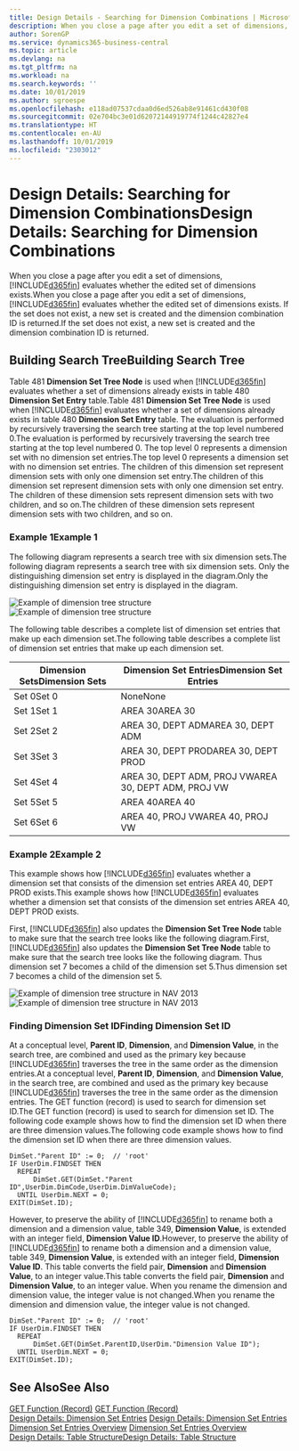 ```yaml
---
title: Design Details - Searching for Dimension Combinations | Microsoft Docs
description: When you close a page after you edit a set of dimensions, Business Central evaluates whether the edited set of dimensions exists. If the set does not exist, a new set is created and the dimension combination ID is returned.
author: SorenGP
ms.service: dynamics365-business-central
ms.topic: article
ms.devlang: na
ms.tgt_pltfrm: na
ms.workload: na
ms.search.keywords: ''
ms.date: 10/01/2019
ms.author: sgroespe
ms.openlocfilehash: e118ad07537cdaa0d6ed526ab8e91461cd430f08
ms.sourcegitcommit: 02e704bc3e01d62072144919774f1244c42827e4
ms.translationtype: HT
ms.contentlocale: en-AU
ms.lasthandoff: 10/01/2019
ms.locfileid: "2303012"
---
```

# <a name="design-details-searching-for-dimension-combinations"></a><span data-ttu-id="cde25-104">Design Details: Searching for Dimension Combinations</span><span class="sxs-lookup"><span data-stu-id="cde25-104">Design Details: Searching for Dimension Combinations</span></span>
<span data-ttu-id="cde25-105">When you close a page after you edit a set of dimensions, [!INCLUDE[d365fin](includes/d365fin_md.md)] evaluates whether the edited set of dimensions exists.</span><span class="sxs-lookup"><span data-stu-id="cde25-105">When you close a page after you edit a set of dimensions, [!INCLUDE[d365fin](includes/d365fin_md.md)] evaluates whether the edited set of dimensions exists.</span></span> <span data-ttu-id="cde25-106">If the set does not exist, a new set is created and the dimension combination ID is returned.</span><span class="sxs-lookup"><span data-stu-id="cde25-106">If the set does not exist, a new set is created and the dimension combination ID is returned.</span></span>  

## <a name="building-search-tree"></a><span data-ttu-id="cde25-107">Building Search Tree</span><span class="sxs-lookup"><span data-stu-id="cde25-107">Building Search Tree</span></span>  
 <span data-ttu-id="cde25-108">Table 481 **Dimension Set Tree Node** is used when [!INCLUDE[d365fin](includes/d365fin_md.md)] evaluates whether a set of dimensions already exists in table 480 **Dimension Set Entry** table.</span><span class="sxs-lookup"><span data-stu-id="cde25-108">Table 481 **Dimension Set Tree Node** is used when [!INCLUDE[d365fin](includes/d365fin_md.md)] evaluates whether a set of dimensions already exists in table 480 **Dimension Set Entry** table.</span></span> <span data-ttu-id="cde25-109">The evaluation is performed by recursively traversing the search tree starting at the top level numbered 0.</span><span class="sxs-lookup"><span data-stu-id="cde25-109">The evaluation is performed by recursively traversing the search tree starting at the top level numbered 0.</span></span> <span data-ttu-id="cde25-110">The top level 0 represents a dimension set with no dimension set entries.</span><span class="sxs-lookup"><span data-stu-id="cde25-110">The top level 0 represents a dimension set with no dimension set entries.</span></span> <span data-ttu-id="cde25-111">The children of this dimension set represent dimension sets with only one dimension set entry.</span><span class="sxs-lookup"><span data-stu-id="cde25-111">The children of this dimension set represent dimension sets with only one dimension set entry.</span></span> <span data-ttu-id="cde25-112">The children of these dimension sets represent dimension sets with two children, and so on.</span><span class="sxs-lookup"><span data-stu-id="cde25-112">The children of these dimension sets represent dimension sets with two children, and so on.</span></span>  

### <a name="example-1"></a><span data-ttu-id="cde25-113">Example 1</span><span class="sxs-lookup"><span data-stu-id="cde25-113">Example 1</span></span>  
 <span data-ttu-id="cde25-114">The following diagram represents a search tree with six dimension sets.</span><span class="sxs-lookup"><span data-stu-id="cde25-114">The following diagram represents a search tree with six dimension sets.</span></span> <span data-ttu-id="cde25-115">Only the distinguishing dimension set entry is displayed in the diagram.</span><span class="sxs-lookup"><span data-stu-id="cde25-115">Only the distinguishing dimension set entry is displayed in the diagram.</span></span>  

 <span data-ttu-id="cde25-116">![Example of dimension tree structure](media/nav2013_dimension_tree.png "Example of dimension tree structure")</span><span class="sxs-lookup"><span data-stu-id="cde25-116">![Example of dimension tree structure](media/nav2013_dimension_tree.png "Example of dimension tree structure")</span></span>  

 <span data-ttu-id="cde25-117">The following table describes a complete list of dimension set entries that make up each dimension set.</span><span class="sxs-lookup"><span data-stu-id="cde25-117">The following table describes a complete list of dimension set entries that make up each dimension set.</span></span>  

|<span data-ttu-id="cde25-118">Dimension Sets</span><span class="sxs-lookup"><span data-stu-id="cde25-118">Dimension Sets</span></span>|<span data-ttu-id="cde25-119">Dimension Set Entries</span><span class="sxs-lookup"><span data-stu-id="cde25-119">Dimension Set Entries</span></span>|  
|--------------------|---------------------------|  
|<span data-ttu-id="cde25-120">Set 0</span><span class="sxs-lookup"><span data-stu-id="cde25-120">Set 0</span></span>|<span data-ttu-id="cde25-121">None</span><span class="sxs-lookup"><span data-stu-id="cde25-121">None</span></span>|  
|<span data-ttu-id="cde25-122">Set 1</span><span class="sxs-lookup"><span data-stu-id="cde25-122">Set 1</span></span>|<span data-ttu-id="cde25-123">AREA 30</span><span class="sxs-lookup"><span data-stu-id="cde25-123">AREA 30</span></span>|  
|<span data-ttu-id="cde25-124">Set 2</span><span class="sxs-lookup"><span data-stu-id="cde25-124">Set 2</span></span>|<span data-ttu-id="cde25-125">AREA 30, DEPT ADM</span><span class="sxs-lookup"><span data-stu-id="cde25-125">AREA 30, DEPT ADM</span></span>|  
|<span data-ttu-id="cde25-126">Set 3</span><span class="sxs-lookup"><span data-stu-id="cde25-126">Set 3</span></span>|<span data-ttu-id="cde25-127">AREA 30, DEPT PROD</span><span class="sxs-lookup"><span data-stu-id="cde25-127">AREA 30, DEPT PROD</span></span>|  
|<span data-ttu-id="cde25-128">Set 4</span><span class="sxs-lookup"><span data-stu-id="cde25-128">Set 4</span></span>|<span data-ttu-id="cde25-129">AREA 30, DEPT ADM, PROJ VW</span><span class="sxs-lookup"><span data-stu-id="cde25-129">AREA 30, DEPT ADM, PROJ VW</span></span>|  
|<span data-ttu-id="cde25-130">Set 5</span><span class="sxs-lookup"><span data-stu-id="cde25-130">Set 5</span></span>|<span data-ttu-id="cde25-131">AREA 40</span><span class="sxs-lookup"><span data-stu-id="cde25-131">AREA 40</span></span>|  
|<span data-ttu-id="cde25-132">Set 6</span><span class="sxs-lookup"><span data-stu-id="cde25-132">Set 6</span></span>|<span data-ttu-id="cde25-133">AREA 40, PROJ VW</span><span class="sxs-lookup"><span data-stu-id="cde25-133">AREA 40, PROJ VW</span></span>|  

### <a name="example-2"></a><span data-ttu-id="cde25-134">Example 2</span><span class="sxs-lookup"><span data-stu-id="cde25-134">Example 2</span></span>  
 <span data-ttu-id="cde25-135">This example shows how [!INCLUDE[d365fin](includes/d365fin_md.md)] evaluates whether a dimension set that consists of the dimension set entries AREA 40, DEPT PROD exists.</span><span class="sxs-lookup"><span data-stu-id="cde25-135">This example shows how [!INCLUDE[d365fin](includes/d365fin_md.md)] evaluates whether a dimension set that consists of the dimension set entries AREA 40, DEPT PROD exists.</span></span>  

 <span data-ttu-id="cde25-136">First, [!INCLUDE[d365fin](includes/d365fin_md.md)] also updates the **Dimension Set Tree Node** table to make sure that the search tree looks like the following diagram.</span><span class="sxs-lookup"><span data-stu-id="cde25-136">First, [!INCLUDE[d365fin](includes/d365fin_md.md)] also updates the **Dimension Set Tree Node** table to make sure that the search tree looks like the following diagram.</span></span> <span data-ttu-id="cde25-137">Thus dimension set 7 becomes a child of the dimension set 5.</span><span class="sxs-lookup"><span data-stu-id="cde25-137">Thus dimension set 7 becomes a child of the dimension set 5.</span></span>  

 <span data-ttu-id="cde25-138">![Example of dimension tree structure in NAV 2013](media/nav2013_dimension_tree_example2.png "Example of dimension tree structure in NAV 2013")</span><span class="sxs-lookup"><span data-stu-id="cde25-138">![Example of dimension tree structure in NAV 2013](media/nav2013_dimension_tree_example2.png "Example of dimension tree structure in NAV 2013")</span></span>  

### <a name="finding-dimension-set-id"></a><span data-ttu-id="cde25-139">Finding Dimension Set ID</span><span class="sxs-lookup"><span data-stu-id="cde25-139">Finding Dimension Set ID</span></span>  
 <span data-ttu-id="cde25-140">At a conceptual level, **Parent ID**, **Dimension**, and **Dimension Value**, in the search tree, are combined and used as the primary key because [!INCLUDE[d365fin](includes/d365fin_md.md)] traverses the tree in the same order as the dimension entries.</span><span class="sxs-lookup"><span data-stu-id="cde25-140">At a conceptual level, **Parent ID**, **Dimension**, and **Dimension Value**, in the search tree, are combined and used as the primary key because [!INCLUDE[d365fin](includes/d365fin_md.md)] traverses the tree in the same order as the dimension entries.</span></span> <span data-ttu-id="cde25-141">The GET function (record) is used to search for dimension set ID.</span><span class="sxs-lookup"><span data-stu-id="cde25-141">The GET function (record) is used to search for dimension set ID.</span></span> <span data-ttu-id="cde25-142">The following code example shows how to find the dimension set ID when there are three dimension values.</span><span class="sxs-lookup"><span data-stu-id="cde25-142">The following code example shows how to find the dimension set ID when there are three dimension values.</span></span>  

```  
DimSet."Parent ID" := 0;  // 'root'  
IF UserDim.FINDSET THEN  
  REPEAT  
      DimSet.GET(DimSet."Parent ID",UserDim.DimCode,UserDim.DimValueCode);  
  UNTIL UserDim.NEXT = 0;  
EXIT(DimSet.ID);  

```  

<span data-ttu-id="cde25-143">However, to preserve the ability of [!INCLUDE[d365fin](includes/d365fin_md.md)] to rename both a dimension and a dimension value, table 349, **Dimension Value**, is extended with an integer field, **Dimension Value ID**.</span><span class="sxs-lookup"><span data-stu-id="cde25-143">However, to preserve the ability of [!INCLUDE[d365fin](includes/d365fin_md.md)] to rename both a dimension and a dimension value, table 349, **Dimension Value**, is extended with an integer field, **Dimension Value ID**.</span></span> <span data-ttu-id="cde25-144">This table converts the field pair, **Dimension** and **Dimension Value**, to an integer value.</span><span class="sxs-lookup"><span data-stu-id="cde25-144">This table converts the field pair, **Dimension** and **Dimension Value**, to an integer value.</span></span> <span data-ttu-id="cde25-145">When you rename the dimension and dimension value, the integer value is not changed.</span><span class="sxs-lookup"><span data-stu-id="cde25-145">When you rename the dimension and dimension value, the integer value is not changed.</span></span>  

```  
DimSet."Parent ID" := 0;  // 'root'  
IF UserDim.FINDSET THEN  
  REPEAT  
      DimSet.GET(DimSet.ParentID,UserDim."Dimension Value ID");  
  UNTIL UserDim.NEXT = 0;  
EXIT(DimSet.ID);  

```  

## <a name="see-also"></a><span data-ttu-id="cde25-146">See Also</span><span class="sxs-lookup"><span data-stu-id="cde25-146">See Also</span></span>  
 <span data-ttu-id="cde25-147">[GET Function (Record)](/dynamics-nav/GET-Function--Record-)  </span><span class="sxs-lookup"><span data-stu-id="cde25-147">[GET Function (Record)](/dynamics-nav/GET-Function--Record-)  </span></span>  
 <span data-ttu-id="cde25-148">[Design Details: Dimension Set Entries](design-details-dimension-set-entries.md) </span><span class="sxs-lookup"><span data-stu-id="cde25-148">[Design Details: Dimension Set Entries](design-details-dimension-set-entries.md) </span></span>  
 <span data-ttu-id="cde25-149">[Dimension Set Entries Overview](design-details-dimension-set-entries-overview.md) </span><span class="sxs-lookup"><span data-stu-id="cde25-149">[Dimension Set Entries Overview](design-details-dimension-set-entries-overview.md) </span></span>  
 [<span data-ttu-id="cde25-150">Design Details: Table Structure</span><span class="sxs-lookup"><span data-stu-id="cde25-150">Design Details: Table Structure</span></span>](design-details-table-structure.md)   
 
